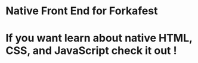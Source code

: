 # Native Front End for Forkafest
# If you want learn about native HTML, CSS, and JavaScript check it out !
